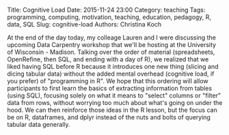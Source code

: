 Title: Cognitive Load
Date: 2015-11-24 23:00
Category: teaching
Tags: programming, computing, motivation, teaching, education, pedagogy, R, data, SQL
Slug: cognitive-load
Authors: Christina Koch

At the end of the day today, my colleage Lauren and I were discussing 
the upcoming Data Carpentry workshop that we'll be hosting at the University 
of Wisconsin - Madison.  Talking over the order of material (spreadsheets, 
OpenRefine, then SQL, and ending with a day of R), we realized that we liked 
having SQL before R because it introduces one new thing (slicing and dicing 
tabular data) without the added mental overhead (cognitive load, if you prefer) 
of "programming in R".  We hope that this ordering 
will allow participants to first learn the basics 
of extracting information from tables (using SQL), focusing solely on what 
it means to "select" columns or "filter" data from rows, without worrying too 
much about what's going on under the hood.  We can then reinforce 
those ideas in the R lesson, but the focus can be on R, dataframes, and 
dplyr instead of the nuts and bolts of querying tabular data generally.  